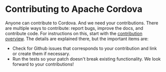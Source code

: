 <!--
#
# Licensed to the Apache Software Foundation (ASF) under one
# or more contributor license agreements.  See the NOTICE file
# distributed with this work for additional information
# regarding copyright ownership.  The ASF licenses this file
# to you under the Apache License, Version 2.0 (the
# "License"); you may not use this file except in compliance
# with the License.  You may obtain a copy of the License at
#
# http://www.apache.org/licenses/LICENSE-2.0
#
# Unless required by applicable law or agreed to in writing,
# software distributed under the License is distributed on an
# "AS IS" BASIS, WITHOUT WARRANTIES OR CONDITIONS OF ANY
#  KIND, either express or implied.  See the License for the
# specific language governing permissions and limitations
# under the License.
#
-->
# Contributing to Apache Cordova
Anyone can contribute to Cordova. And we need your contributions.
There are multiple ways to contribute: report bugs, improve the docs, and
contribute code.
For instructions on this, start with the
[contribution overview](http://cordova.apache.org/contribute/).
The details are explained there, but the important items are:
 - Check for Github issues that corresponds to your contribution and link or create them if necessary.
 - Run the tests so your patch doesn't break existing functionality.
We look forward to your contributions!
